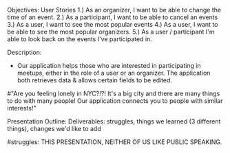 Objectives:
User Stories
1.) As an organizer, I want to be able to change the time of an event.
2.) As a participant, I want to be able to cancel an events
3.) As a user, I want to see the most popular events
4.) As a user, I want to be able to see the most popular organizers.
5.) As a user / participant I'm able to look back on the events I've participated in.  

Description:
- Our application helps those who are interested in participating in meetups, either in the role of a user or an organizer. The application both retrieves data & allows certain fields to be edited.


#"Are you feeling lonely in NYC?!?! It's a big city and there are many things to do with many people! Our application connects you to people with similar interests!"


Presentation Outline:
Deliverables: struggles, things we learned (3 different things), changes we'd like to add

#struggles:
THIS PRESENTATION, NEITHER OF US LIKE PUBLIC SPEAKING. 
